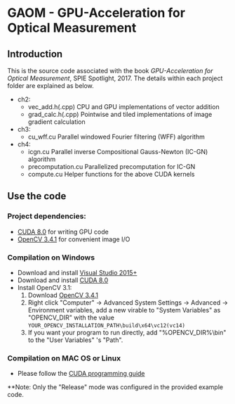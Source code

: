 # GAOM - GPU-Acceleration for Optical Measurement
## Introduction
This is the source code associated with the book *GPU-Acceleration for Optical Measurement*, SPIE Spotlight, 2017. The details within each project folder are explained as below.
  * ch2:
    * vec_add.h(.cpp)   CPU and GPU implementations of vector addition
    * grad_calc.h(.cpp) Pointwise and tiled implementations of image gradient calculation
  * ch3:
    * cu_wff.cu Parallel windowed Fourier filtering (WFF) algorithm
  * ch4:
    * icgn.cu           Parallel inverse Compositional Gauss-Newton (IC-GN) algorithm
    * precomputation.cu Parallelized precomputation for IC-GN
    * compute.cu        Helper functions for the above CUDA kernels
## Use the code
### Project dependencies:
  * [CUDA 8.0](https://developer.nvidia.com/cuda-80-ga2-download-archive) for writing GPU code
  * [OpenCV 3.4.1](https://opencv.org/opencv-3-1.html) for convenient image I/O
### Compilation on Windows
  * Download and install [Visual Studio 2015+](https://www.visualstudio.com/vs/older-downloads/)
  * Download and install [CUDA 8.0](https://developer.nvidia.com/cuda-80-ga2-download-archive)
  * Install OpenCV 3.1:
    1. Download [OpenCV 3.4.1](https://opencv.org/opencv-3-1.html)
    2. Right click "Computer" -> Advanced System Settings -> Advanced -> Environment variables, add a new virable to "System Variables" as
       "OPENCV_DIR" with the value 
         `YOUR_OPENCV_INSTALLATION_PATH\build\x64\vc12(vc14)`
    3. If you want your program to run directly, add "%OPENCV_DIR%\bin" to the "User Variables" 's "Path".
### Compilation on MAC OS or Linux
  * Please follow the [CUDA programming guide](http://docs.nvidia.com/cuda/cuda-c-programming-guide/index.html)

**Note: Only the "Release" mode was configured in the provided example code. 
